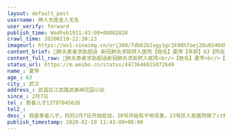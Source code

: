 ```yaml
---
layout: default_post
username: 神人无姓圣人无名
user_verify: forward
publish_time: WedFeb1911:43:09+08002020
crawl_time: 20200219-22:30:23
imageurl: https://wx1.sinaimg.cn/orj360/7db62b2agy1gc1k98h7oej20u0140dhc.jpg
content_brief: 肺炎患者求助超话 新冠肺炎求助转入医院【姓名】夏萍【年龄】63【所在城市】武汉【所在小区、社区】武昌区 江民路 武泰闸花园小区【患病时间】2月7日【联系方式】患者儿子 13797045626【其他紧急联系人】【病情描述】我是患者儿子，妈妈2月7日开始低烧，10号开始有干咳现象，13号区人民医院 ...全文
content_full_raw: 肺炎患者求助超话新冠肺炎求助转入医院<br/>【姓名】夏萍<br/>【年龄】63<br/>【所在城市】武汉<br/>【所在小区、社区】武昌区江民路武泰闸花园小区<br/>【患病时间】2月7日<br/>【联系方式】患者儿子13797045626<br/>【其他紧急联系人】<br/>【病情描述】我是患者儿子，妈妈2月7日开始低烧，10号开始有干咳现象，13号区人民医院做了ct和抽血确证为双肺感染，并同日收入武汉体育中心体育馆方舱医院。入院以来身体情况一直不好，从可以吃点东西到现在进食困难，咳嗽剧烈到呼吸困难，18日已经上了辅助呼吸的设备，我们跟方舱医院的医生护士联系，希望转到更有条件治疗的医院，目前还是没有收到回复。我们知道武汉医疗系统面临巨大的压力，也理解在一线救治医护人员的不易，在给医生提出申请后一直在安静的等待，病情刻不容缓，请政府相关部门、有关媒体<ahref='/n/央视新闻'>@央视新闻</a><ahref='/n/人民日报'>@人民日报</a><ahref='/n/长江日报'>@长江日报</a><ahref='/n/彭湃新闻'>@彭湃新闻</a>、有资源的好心人帮助及转发！感激不尽！<ahref='/n/卫健委'>@卫健委</a><ahref='/n/武汉热线'>@武汉热线</a><ahref='/n/协和医院'>@协和医院</a><ahref='/n/同济医院'>@同济医院</a>
status_url: https://m.weibo.cn/status/4473646015872649
name_: 夏萍
age_: 63
city_: 武汉
address_: 武昌区江民路武泰闸花园小区
since_: 2月7日
tel_: 患者儿子13797045626
tel2_: 
desc_: 我是患者儿子，妈妈2月7日开始低烧，10号开始有干咳现象，13号区人民医院做了ct和抽血确证为双肺感染，并同日收入武汉体育中心体育馆方舱医院。入院以来身体情况一直不好，从可以吃点东西到现在进食困难，咳嗽剧烈到呼吸困难，18日已经上了辅助呼吸的设备，我们跟方舱医院的医生护士联系，希望转到更有条件治疗的医院，目前还是没有收到回复。我们知道武汉医疗系统面临巨大的压力，也理解在一线救治医护人员的不易，在给医生提出申请后一直在安静的等待，病情刻不容缓，请政府相关部门、有关媒体<ahref='/n/央视新闻'>@央视新闻</a><ahref='/n/人民日报'>@人民日报</a><ahref='/n/长江日报'>@长江日报</a><ahref='/n/彭湃新闻'>@彭湃新闻</a>、有资源的好心人帮助及转发！感激不尽！<ahref='/n/卫健委'>@卫健委</a><ahref='/n/武汉热线'>@武汉热线</a><ahref='/n/协和医院'>@协和医院</a><ahref='/n/同济医院'>@同济医院</a>
publish_timestamp: 2020-02-19 11:43:09+08:00
---
```

